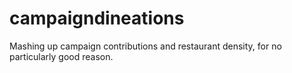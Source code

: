 campaigndineations
==================

Mashing up campaign contributions and restaurant density, for no particularly good reason.
